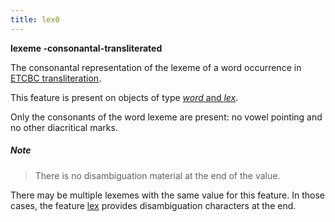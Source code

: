 ```yaml
---
title: lex0
---
```


**lexeme -consonantal-transliterated**


The consonantal representation of the lexeme of a word occurrence in
[ETCBC transliteration](https://shebanq.ancient-data.org/shebanq/static/docs/ETCBC4-transcription.pdf).

This feature is present on objects of type [*word* and *lex*](otype).

Only the consonants of the word lexeme are present: no vowel pointing and no other diacritical marks.

##### Note
> There is no disambiguation material at the end of the value.

There may be multiple lexemes with the same value for this feature.
In those cases, the feature [lex](lex) provides disambiguation characters at the end.
